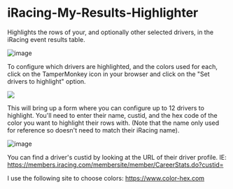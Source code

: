 # iRacing-My-Results-Highlighter
Highlights the rows of your, and optionally other selected drivers, in the iRacing event results table.

![image](https://user-images.githubusercontent.com/658935/81510540-be27bd00-9355-11ea-8cdc-20ae921388d7.png)

To configure which drivers are highlighted, and the colors used for each, click on the TamperMonkey icon in your browser and click on the "Set drivers to highlight" option. 

![](https://user-images.githubusercontent.com/658935/80257831-22475180-86c5-11ea-94be-57835d9e6bb5.png)

This will bring up a form where you can configure up to 12 drivers to highlight. You'll need to enter their name, custid, and the hex code of the color you want to highlight their rows with. (Note that the name only used for reference so doesn't need to match their iRacing name).

![image](https://user-images.githubusercontent.com/658935/80273149-429dfd00-8713-11ea-885a-78e158e79b8f.png)

You can find a driver's custid by looking at the URL of their driver profile. IE: https://members.iracing.com/membersite/member/CareerStats.do?custid=<this number>

I use the following site to choose colors: https://www.color-hex.com
